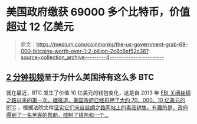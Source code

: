 # 美国政府缴获 69000 多个比特币，价值超过 12 亿美元

> 原文：<https://medium.com/coinmonks/the-us-government-grab-69-000-bitcoins-worth-over-1-2-billion-2c8c6ef52c36?source=collection_archive---------4----------------------->

## [2 分钟视频](https://youtu.be/mDBTYatNfds)至于为什么美国持有这么多 BTC

就在最近，BTC 发生了价值 10 亿美元的钱包变化，这是自 2013 年 [FBI 关闭丝绸之路以来的第一次。据报道，美国政府已经扣押了大约 70，000](https://eu.usatoday.com/story/news/nation/2013/10/21/fbi-cracks-silk-road/2984921/)[、10 亿美元的 BTC](https://techcrunch.com/2020/11/05/justice-department-silk-road-billion-bitcoin/) ，根据法院文件[证实它们来自丝绸之路网站上的毒品销售。有趣的是，政府得到了一名黑客的帮助，控制了钱包和一个…](https://assets.documentcloud.org/documents/20402259/dojsilk-road.pdf)